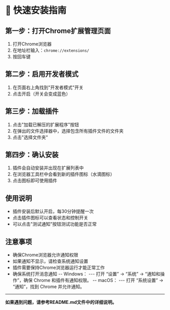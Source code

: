 # 🚀 快速安装指南

## 第一步：打开Chrome扩展管理页面
1. 打开Chrome浏览器
2. 在地址栏输入：`chrome://extensions/`
3. 按回车键

## 第二步：启用开发者模式
1. 在页面右上角找到"开发者模式"开关
2. 点击开启（开关会变成蓝色）

## 第三步：加载插件
1. 点击"加载已解压的扩展程序"按钮
2. 在弹出的文件选择器中，选择包含所有插件文件的文件夹
3. 点击"选择文件夹"

## 第四步：确认安装
1. 插件会自动安装并出现在扩展列表中
2. 在浏览器工具栏中会看到新的插件图标（水滴图标）
3. 点击图标即可使用插件

## 使用说明
- 插件安装后默认开启，每30分钟提醒一次
- 点击插件图标可以查看状态和控制开关
- 可以点击"测试通知"按钮测试功能是否正常

## 注意事项
- 确保Chrome浏览器允许通知权限
- 如果通知不显示，请检查系统通知设置
- 插件需要保持Chrome浏览器运行才能正常工作
- 确保系统打开消息通知
-- Windows：
--- 打开 “设置” → “系统” → “通知和操作”，确保 Chrome 和插件有通知权限。
-- macOS：
--- 打开 “系统设置” → “通知”，找到 Chrome 并允许通知。



---
**如果遇到问题，请参考README.md文件中的详细说明。** 